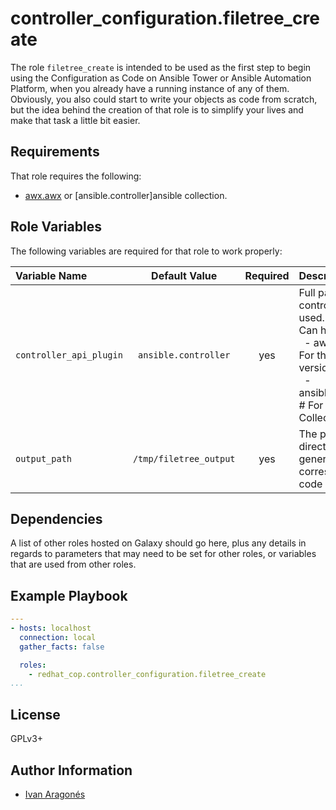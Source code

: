 # controller_configuration.filetree_create

The role `filetree_create` is intended to be used as the first step to begin using the Configuration as Code on Ansible Tower or Ansible Automation Platform, when you already have a running instance of any of them. Obviously, you also could start to write your objects as code from scratch, but the idea behind the creation of that role is to simplify your lives and make that task a little bit easier.

## Requirements

That role requires the following:

- [awx.awx](https://docs.ansible.com/ansible/latest/collections/awx/awx/index.html) or [ansible.controller]ansible collection.

## Role Variables

The following variables are required for that role to work properly:

| Variable Name | Default Value | Required | Description |
| :------------ | :-----------: | :------: | :---------- |
| `controller_api_plugin` | `ansible.controller` | yes | Full path for the controller_api_plugin to be used. <br/> Can have two possible values: <br/>&nbsp;&nbsp;- awx.awx.controller_api             # For the community Collection version <br/>&nbsp;&nbsp;- ansible.controller.controller_api  # For the Red Hat Certified Collection version|
| `output_path` | `/tmp/filetree_output` | yes | The path to the output directory where all the generated `yaml` files with the corresponding Objects as code will be written to. |

## Dependencies

A list of other roles hosted on Galaxy should go here, plus any details in regards to parameters that may need to be set for other roles, or variables that are used from other roles.

## Example Playbook

```yaml
---
- hosts: localhost
  connection: local
  gather_facts: false

  roles:
    - redhat_cop.controller_configuration.filetree_create
...
```

## License

GPLv3+

## Author Information

- [Ivan Aragonés](https://github.com/ivarmu)
